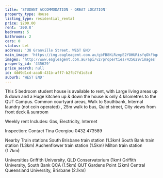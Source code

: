 ```yaml
---
title: 'STUDENT ACCOMMODATION - GREAT LOCATION'
property_type: House
listing_type: residential_rental
price: $200.00
rent: '200.0'
bedrooms: 5
bathrooms: 2
cars: 0
status: Let
address: '38 Granville Street, WEST END'
main_image: 'https://img.eagleagent.com.au/gbFB8KLRzmpE2YOHURisfqOkFbg=/1280x854/smart/https://s3-us-west-2.amazonaws.com/eagleagent-orig/images/6826236/416135609-image-M.jpg'
images: 'http://www.eagleagent.com.au/api/v2/properties/435629/images'
property_id: '435629'
price_search: null
id: 4dd9d1cd-aaa8-431b-aff7-b2fb7fd1c8cd
suburb: 'WEST END'
---
```

This 5 bedroom student house is available to rent, with Large living areas up & down and a Huge kitchen up & down the house is only 4 kilometres to the QUT Campus. Common courtyard areas, Walk to Southbank, Internal laundry (not coin operated) , 25m walk to bus, Quiet street, City views from front deck & sunroom

Weekly rent Includes: Gas, Electricity, Internet

Inspection: Contact Tina Georgiou 0432 473589

Nearby Train stations
South Brisbane train station (1.3km)
South Bank train station (1.3km)
Auchenflower train station (1.5km)
Milton train station (1.7km)

Universities
Griffith University, QLD Conservatorium (1km)
Griffith University, South Bank QCA (1.5km)
QUT Gardens Point (2km)
Central Queensland University, Brisbane (2.1km)